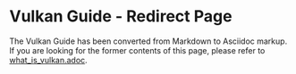 # Vulkan Guide - Redirect Page

The Vulkan  Guide has been converted from Markdown to Asciidoc markup. If you are looking for the former contents of this page, please refer to [what_is_vulkan.adoc](./what_is_vulkan.adoc).
